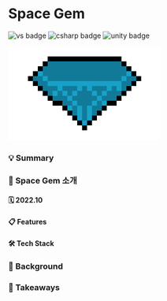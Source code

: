 # Space Gem


![vs badge](https://img.shields.io/badge/VisualStudio-5C2D91?style=flat-square&logo=VisualStudio)
![csharp badge](https://img.shields.io/badge/C_Sharp-239120?style=flat-square&logo=CSharp&logoColor=white)
![unity badge](https://img.shields.io/badge/Unity-ffffff?style=flat-square&logo=Unity&logoColor=black)

![logo](./logos/blue-gem-pixel.jpeg)




### 💡 Summary



### 👀 Space Gem 소개


#### 🗓 2022.10

#### 📋 Features


#### 🛠 Tech Stack


### 🔎 Background



### 📌 Takeaways
